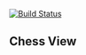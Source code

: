 [![Build Status](https://travis-ci.com/Magz8984/chess-bet.svg?token=1t1EwrDpq3sLA8yRH7Ea&branch=chess_view)](https://travis-ci.com/Magz8984/chess-bet)

## Chess View